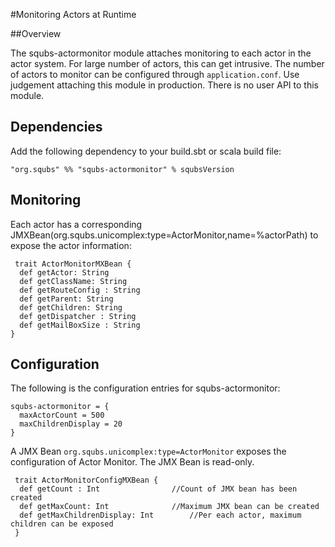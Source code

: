 #Monitoring Actors at Runtime

##Overview

The squbs-actormonitor module attaches monitoring to each actor in the actor system. For large number of actors, this can get intrusive. The number of actors to monitor can be configured through `application.conf`. Use judgement attaching this module in production. There is no user API to this module.

## Dependencies

Add the following dependency to your build.sbt or scala build file:

```
"org.squbs" %% "squbs-actormonitor" % squbsVersion
```

## Monitoring

Each actor has a corresponding JMXBean(org.squbs.unicomplex:type=ActorMonitor,name=%actorPath) to expose the actor information:

```
 trait ActorMonitorMXBean {
  def getActor: String
  def getClassName: String
  def getRouteConfig : String
  def getParent: String
  def getChildren: String
  def getDispatcher : String
  def getMailBoxSize : String
}
```

## Configuration

The following is the configuration entries for squbs-actormonitor:

```
squbs-actormonitor = {
  maxActorCount = 500
  maxChildrenDisplay = 20
}
```

A JMX Bean `org.squbs.unicomplex:type=ActorMonitor` exposes the configuration of Actor Monitor. The JMX Bean is read-only.

```
 trait ActorMonitorConfigMXBean {
  def getCount : Int				//Count of JMX bean has been created 
  def getMaxCount: Int				//Maximum JMX bean can be created
  def getMaxChildrenDisplay: Int		//Per each actor, maximum children can be exposed 
 }
 ```
 

